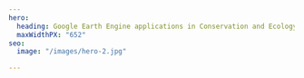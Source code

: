 ```yaml
---
hero:
  heading: Google Earth Engine applications in Conservation and Ecology
  maxWidthPX: "652"
seo:
  image: "/images/hero-2.jpg"

---
```

